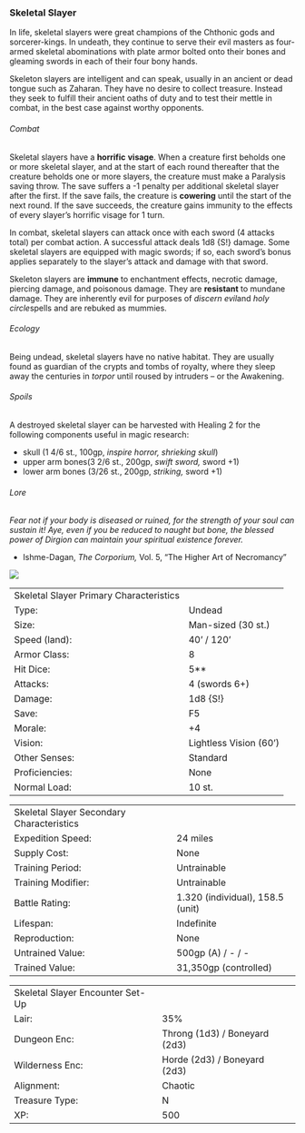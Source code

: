 ### Skeletal Slayer

In life, skeletal slayers were great champions of the Chthonic gods and sorcerer-kings. In undeath, they continue to serve their evil masters as four-armed skeletal abominations with plate armor bolted onto their bones and gleaming swords in each of their four bony hands.

Skeleton slayers are intelligent and can speak, usually in an ancient or dead tongue such as Zaharan. They have no desire to collect treasure. Instead they seek to fulfill their ancient oaths of duty and to test their mettle in combat, in the best case against worthy opponents.

###### Combat

Skeletal slayers have a **horrific** **visage**. When a creature first beholds one or more skeletal slayer, and at the start of each round thereafter that the creature beholds one or more slayers, the creature must make a Paralysis saving throw. The save suffers a -1 penalty per additional skeletal slayer after the first. If the save fails, the creature is **cowering** until the start of the next round. If the save succeeds, the creature gains immunity to the effects of every slayer’s horrific visage for 1 turn.

In combat, skeletal slayers can attack once with each sword (4 attacks total) per combat action. A successful attack deals 1d8 {S!} damage. Some skeletal slayers are equipped with magic swords; if so, each sword’s bonus applies separately to the slayer’s attack and damage with that sword.

Skeleton slayers are **immune** to enchantment effects, necrotic damage, piercing damage, and poisonous damage. They are **resistant** to mundane damage. They are inherently evil for purposes of *discern evil*and *holy circle*spells and are rebuked as mummies.

###### Ecology

Being undead, skeletal slayers have no native habitat. They are usually found as guardian of the crypts and tombs of royalty, where they sleep away the centuries in *torpor* until roused by intruders – or the Awakening.

###### Spoils

A destroyed skeletal slayer can be harvested with Healing 2 for the following components useful in magic research:

* skull (1 4/6 st., 100gp, *inspire horror, shrieking skull*)
* upper arm bones(3 2/6 st., 200gp, *swift sword,* sword +1)
* lower arm bones (3/26 st., 200gp, *striking,* sword +1)

###### Lore

*Fear not if your body is diseased or ruined, for the strength of your soul can sustain it! Aye, even if you be reduced to naught but bone, the blessed power of Dirgion can maintain your spiritual existence forever.*

* Ishme-Dagan, *The Corporium,* Vol. 5, “The Higher Art of Necromancy”

![](data:image/png;base64...)

|  |  |
| --- | --- |
| Skeletal Slayer Primary Characteristics | |
| Type: | Undead |
| Size: | Man-sized (30 st.) |
| Speed (land): | 40’ / 120’ |
| Armor Class: | 8 |
| Hit Dice: | 5\*\* |
| Attacks: | 4 (swords 6+) |
| Damage: | 1d8 {S!} |
| Save: | F5 |
| Morale: | +4 |
| Vision: | Lightless Vision (60’) |
| Other Senses: | Standard |
| Proficiencies: | None |
| Normal Load: | 10 st. |

|  |  |
| --- | --- |
| Skeletal Slayer Secondary Characteristics | |
| Expedition Speed: | 24 miles |
| Supply Cost: | None |
| Training Period: | Untrainable |
| Training Modifier: | Untrainable |
| Battle Rating: | 1.320 (individual), 158.5 (unit) |
| Lifespan: | Indefinite |
| Reproduction: | None |
| Untrained Value: | 500gp (A) / - / - |
| Trained Value: | 31,350gp (controlled) |

|  |  |
| --- | --- |
| Skeletal Slayer Encounter Set-Up | |
| Lair: | 35% |
| Dungeon Enc: | Throng (1d3) / Boneyard (2d3) |
| Wilderness Enc: | Horde (2d3) / Boneyard (2d3) |
| Alignment: | Chaotic |
| Treasure Type: | N |
| XP: | 500 |
